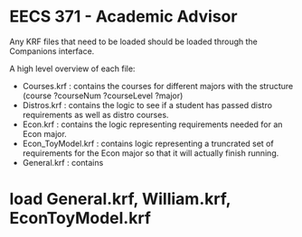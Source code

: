 # EECS 371 - Academic Advisor

Any KRF files that need to be loaded should be loaded through the Companions interface.

A high level overview of each file:
- Courses.krf : contains the courses for different majors with the structure (course ?courseNum ?courseLevel ?major)
- Distros.krf : contains the logic to see if a student has passed distro requirements as well as distro courses.
- Econ.krf : contains the logic representing requirements needed for an Econ major.
- Econ_ToyModel.krf : contains logic representing a truncrated set of requirements for the Econ major so that it will actually finish running.
- General.krf : contains 

# load General.krf, William.krf, EconToyModel.krf
